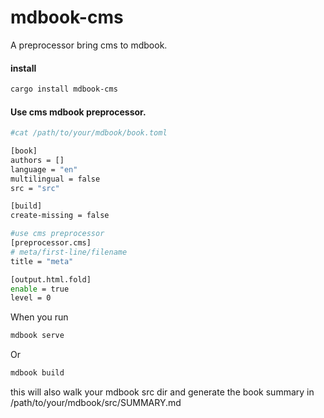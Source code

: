 # mdbook-cms

A preprocessor bring cms to mdbook.

#### install

```bash
cargo install mdbook-cms
```

#### Use cms mdbook preprocessor.

```bash
#cat /path/to/your/mdbook/book.toml

[book]
authors = []
language = "en"
multilingual = false
src = "src"

[build]
create-missing = false

#use cms preprocessor
[preprocessor.cms]
# meta/first-line/filename
title = "meta"

[output.html.fold]
enable = true
level = 0

```

When you run

```bash
mdbook serve
```

Or

```bash
mdbook build
```

this will also walk your mdbook src dir and generate the book summary in /path/to/your/mdbook/src/SUMMARY.md



